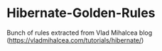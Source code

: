 # Hibernate-Golden-Rules
Bunch of rules extracted from Vlad Mihalcea blog (https://vladmihalcea.com/tutorials/hibernate/)
